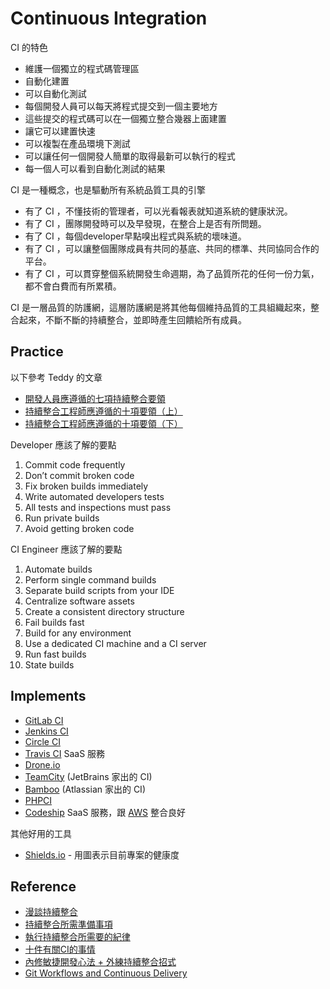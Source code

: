 Continuous Integration
======================

CI 的特色

* 維護一個獨立的程式碼管理區
* 自動化建置
* 可以自動化測試
* 每個開發人員可以每天將程式提交到一個主要地方
* 這些提交的程式碼可以在一個獨立整合幾器上面建置
* 讓它可以建置快速
* 可以複製在產品環境下測試
* 可以讓任何一個開發人簡單的取得最新可以執行的程式
* 每一個人可以看到自動化測試的結果

CI 是一種概念，也是驅動所有系統品質工具的引擎

* 有了 CI ，不懂技術的管理者，可以光看報表就知道系統的健康狀況。
* 有了 CI ，團隊開發時可以及早發現，在整合上是否有所問題。
* 有了 CI ，每個developer早點嗅出程式與系統的壞味道。
* 有了 CI ，可以讓整個團隊成員有共同的基底、共同的標準、共同協同合作的平台。
* 有了 CI ，可以貫穿整個系統開發生命週期，為了品質所花的任何一份力氣，都不會白費而有所累積。

CI 是一層品質的防護網，這層防護網是將其他每個維持品質的工具組織起來，整合起來，不斷不斷的持續整合，並即時產生回饋給所有成員。

Practice
--------

以下參考 Teddy 的文章

* [開發人員應遵循的七項持續整合要領](http://teddy-chen-tw.blogspot.tw/2012/07/blog-post.html)
* [持續整合工程師應遵循的十項要領（上）](http://teddy-chen-tw.blogspot.tw/2012/07/blog-post_04.html)
* [持續整合工程師應遵循的十項要領（下）](http://teddy-chen-tw.blogspot.tw/2012/07/blog-post_05.html)

Developer 應該了解的要點

1. Commit code frequently
2. Don’t commit broken code
3. Fix broken builds immediately
4. Write automated developers tests
5. All tests and inspections must pass
6. Run private builds
7. Avoid getting broken code

CI Engineer 應該了解的要點

1. Automate builds
2. Perform single command builds
3. Separate build scripts from your IDE
4. Centralize software assets
5. Create a consistent directory structure
6. Fail builds fast
7. Build for any environment
8. Use a dedicated CI machine and a CI server
9. Run fast builds
10. State builds

Implements
----------

* [GitLab CI](gitlab-ci.md)
* [Jenkins CI](http://jenkins-ci.org/)
* [Circle CI](https://circleci.com/)
* [Travis CI](https://travis-ci.org/) SaaS 服務
* [Drone.io](https://drone.io/)
* [TeamCity](https://www.jetbrains.com/teamcity/) (JetBrains 家出的 CI)
* [Bamboo](https://www.atlassian.com/software/bamboo) (Atlassian 家出的 CI)
* [PHPCI](https://www.phptesting.org/)
* [Codeship](https://codeship.com/) SaaS 服務，跟 [AWS](/cloud-computing/aws/README.md) 整合良好

其他好用的工具

* [Shields.io](http://shields.io/) - 用圖表示目前專案的健康度

Reference
---------

* [漫談持續整合](http://kojenchieh.pixnet.net/blog/post/378400769)
* [持續整合所需準備事項](http://kojenchieh.pixnet.net/blog/post/378870311)
* [執行持續整合所需要的紀律](http://kojenchieh.pixnet.net/blog/post/379112090)
* [十件有關CI的事情](http://kojenchieh.pixnet.net/blog/post/75411763)
* [內修敏捷開發心法 + 外練持續整合招式](https://blog.toright.com/posts/4139)
* [Git Workflows and Continuous Delivery](http://blogs.wandisco.com/2013/07/24/git-workflows-and-continuous-delivery-using-multisite-replication-to-facilitate-a-global-mainline/)

